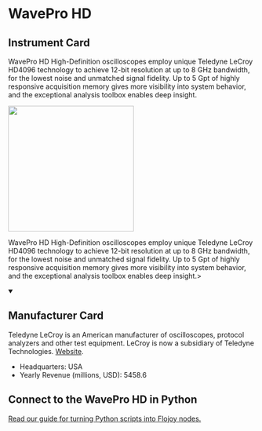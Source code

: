 
# WavePro HD

## Instrument Card

<div className="flex">

<div>

WavePro HD High-Definition oscilloscopes employ unique Teledyne LeCroy HD4096 technology to achieve 12-bit resolution at up to 8 GHz bandwidth, for the lowest noise and unmatched signal fidelity. Up to 5 Gpt of highly responsive acquisition memory gives more visibility into system behavior, and the exceptional analysis toolbox enables deep insight.

</div>

<img width="256" src="https://v5.airtableusercontent.com/v1/19/19/1691539200000/60hinuw72XIV02FnjeOwjQ/KAGA-9wdLMpusaKszkE2vQ0PKw5gOV0FH2ySvvP5GhtBV3BOGk_QdLzDNVI6VvO2vLk4biKPF2S90NdCWNTytT3LCSIkpsQAi_iBph2GXzY/g_Gu3DXjCNB_eoNfDY5tIO2nkC-nZtjG893UR5Tk5i4"/>

</div>

WavePro HD High-Definition oscilloscopes employ unique Teledyne LeCroy HD4096 technology to achieve 12-bit resolution at up to 8 GHz bandwidth, for the lowest noise and unmatched signal fidelity. Up to 5 Gpt of highly responsive acquisition memory gives more visibility into system behavior, and the exceptional analysis toolbox enables deep insight.>

<details open>
<summary><h2>Manufacturer Card</h2></summary>

Teledyne LeCroy is an American manufacturer of oscilloscopes, protocol analyzers and other test equipment. LeCroy is now a subsidiary of Teledyne Technologies. <a href="https://www.teledynelecroy.com/">Website</a>.

<ul>
  <li>Headquarters: USA</li>
  <li>Yearly Revenue (millions, USD): 5458.6</li>
</ul>
</details>

## Connect to the WavePro HD in Python

[Read our guide for turning Python scripts into Flojoy nodes.](https://docs.flojoy.ai/custom-nodes/creating-custom-node/)


